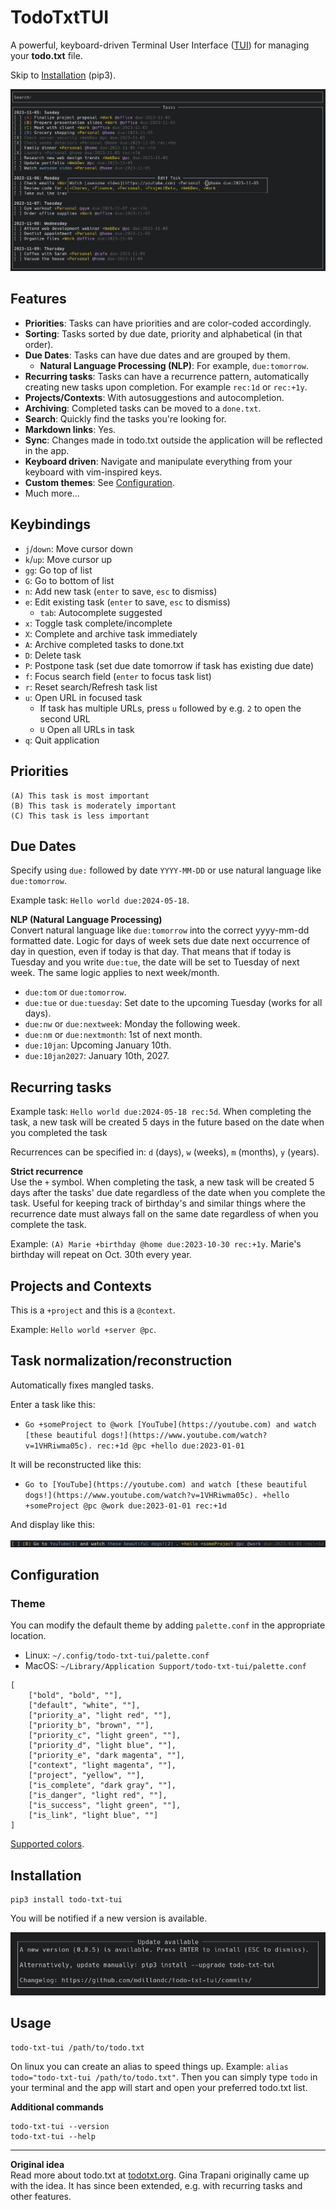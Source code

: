 # TodoTxtTUI

A powerful, keyboard-driven Terminal User Interface ([TUI](https://en.wikipedia.org/wiki/Text-based_user_interface)) for managing your **todo.txt** file.

Skip to [Installation](#installation) (pip3).

![Screenshot](img/screenshot.png)

## Features

- **Priorities**: Tasks can have priorities and are color-coded accordingly.
- **Sorting**: Tasks sorted by due date, priority and alphabetical (in that order).
- **Due Dates**: Tasks can have due dates and are grouped by them.
    - **Natural Language Processing (NLP)**: For example, `due:tomorrow`.
- **Recurring tasks**: Tasks can have a recurrence pattern, automatically creating new tasks upon completion. For example `rec:1d` or `rec:+1y`.
- **Projects/Contexts**: With autosuggestions and autocompletion.
- **Archiving**: Completed tasks can be moved to a `done.txt`.
- **Search**: Quickly find the tasks you're looking for.
- **Markdown links**: Yes.
- **Sync**: Changes made in todo.txt outside the application will be reflected in the app.
- **Keyboard driven**: Navigate and manipulate everything from your keyboard with vim-inspired keys.
- **Custom themes**: See [Configuration](#configuration).
- Much more...

## Keybindings

- `j`/`down`: Move cursor down
- `k`/`up`: Move cursor up
- `gg`: Go top of list
- `G`: Go to bottom of list
- `n`: Add new task (`enter` to save, `esc` to dismiss)
- `e`: Edit existing task (`enter` to save, `esc` to dismiss)
  - `tab`: Autocomplete suggested
- `x`: Toggle task complete/incomplete
- `X`: Complete and archive task immediately
- `A`: Archive completed tasks to done.txt
- `D`: Delete task
- `P`: Postpone task (set due date tomorrow if task has existing due date)
- `f`: Focus search field (`enter` to focus task list)
- `r`: Reset search/Refresh task list
- `u`: Open URL in focused task
    - If task has multiple URLs, press `u` followed by e.g. `2` to open the second URL
    - `U` Open all URLs in task
- `q`: Quit application

## Priorities

```
(A) This task is most important
(B) This task is moderately important
(C) This task is less important
```

## Due Dates

Specify using `due:` followed by date `YYYY-MM-DD` or use natural language like `due:tomorrow`.

Example task: `Hello world due:2024-05-18`.

**NLP (Natural Language Processing)**  
Convert natural language like `due:tomorrow` into the correct yyyy-mm-dd formatted date. Logic for days of week sets due date next occurrence of day in question, even if today is that day. That means that if today is Tuesday and you write `due:tue`, the date will be set to Tuesday of next week. The same logic applies to next week/month.

* `due:tom` or `due:tomorrow`.
* `due:tue` or `due:tuesday`: Set date to the upcoming Tuesday (works for all days).
* `due:nw` or `due:nextweek`: Monday the following week.
* `due:nm` or `due:nextmonth`: 1st of next month.
* `due:10jan`: Upcoming January 10th.
* `due:10jan2027`: January 10th, 2027.

## Recurring tasks

Example task: `Hello world due:2024-05-18 rec:5d`. When completing the task, a new task will be created 5 days in the future based on the date when you completed the task

Recurrences can be specified in: `d` (days), `w` (weeks), `m` (months), `y` (years).

**Strict recurrence**  
Use the `+` symbol. When completing the task, a new task will be created 5 days after the tasks' due date regardless of the date when you complete the task. Useful for keeping track of birthday's and similar things where the recurrence date must always fall on the same date regardless of when you complete the task.

Example: `(A) Marie +birthday @home due:2023-10-30 rec:+1y`. Marie's birthday will repeat on Oct. 30th every year.

## Projects and Contexts

This is a `+project` and this is a `@context`.

Example: `Hello world +server @pc`.

## Task normalization/reconstruction

Automatically fixes mangled tasks. 

Enter a task like this:
  * `Go +someProject to @work [YouTube](https://youtube.com) and watch [these beautiful dogs!](https://www.youtube.com/watch?v=1VHRiwma05c). rec:+1d @pc +hello due:2023-01-01`

It will be reconstructed like this:

  * `Go to [YouTube](https://youtube.com) and watch [these beautiful dogs!](https://www.youtube.com/watch?v=1VHRiwma05c). +hello +someProject @pc @work due:2023-01-01 rec:+1d`

And display like this:

![Reconstructed task](img/reconstructed-task.png)

## Configuration

### Theme

You can modify the default theme by adding `palette.conf` in the appropriate location.

* Linux: `~/.config/todo-txt-tui/palette.conf`
* MacOS: `~/Library/Application Support/todo-txt-tui/palette.conf`

```
[
    ["bold", "bold", ""],
    ["default", "white", ""],
    ["priority_a", "light red", ""],
    ["priority_b", "brown", ""],
    ["priority_c", "light green", ""],
    ["priority_d", "light blue", ""],
    ["priority_e", "dark magenta", ""],
    ["context", "light magenta", ""],
    ["project", "yellow", ""],
    ["is_complete", "dark gray", ""],
    ["is_danger", "light red", ""],
    ["is_success", "light green", ""],
    ["is_link", "light blue", ""]
]
```

[Supported colors](https://urwid.org/manual/displayattributes.html#standard-background-colors).

## Installation

```
pip3 install todo-txt-tui
```

You will be notified if a new version is available.

![Update notification](img/update-notification.png)

## Usage

```
todo-txt-tui /path/to/todo.txt
```

On linux you can create an alias to speed things up. Example: `alias todo="todo-txt-tui /path/to/todo.txt"`. Then you can simply type `todo` in your terminal and the app will start and open your preferred todo.txt list.

**Additional commands**

```
todo-txt-tui --version
todo-txt-tui --help
```

---

**Original idea**  
Read more about todo.txt at [todotxt.org](http://todotxt.org/). Gina Trapani originally came up with the idea. It has since been extended, e.g. with recurring tasks and other features.
